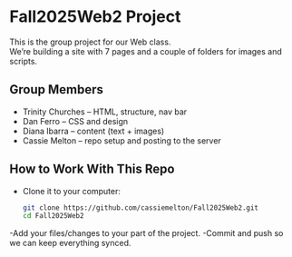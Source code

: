 # Fall2025Web2 Project

This is the group project for our Web class.  
We’re building a site with 7 pages and a couple of folders for images and scripts.

## Group Members
- Trinity Churches – HTML, structure, nav bar
- Dan Ferro – CSS and design
- Diana Ibarra – content (text + images)
- Cassie Melton – repo setup and posting to the server

## How to Work With This Repo
- Clone it to your computer:
  ```bash
  git clone https://github.com/cassiemelton/Fall2025Web2.git
  cd Fall2025Web2
-Add your files/changes to your part of the project.
-Commit and push so we can keep everything synced.
